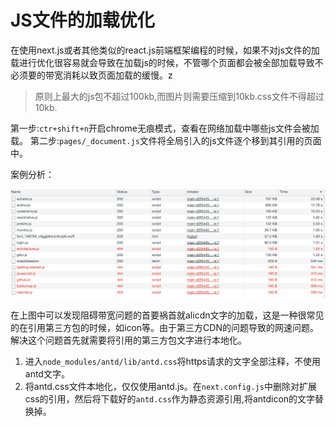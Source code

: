 # JS文件的加载优化

在使用next.js或者其他类似的react.js前端框架编程的时候，如果不对js文件的加载进行优化很容易就会导致在加载js的时候，不管哪个页面都会被全部加载导致不必须要的带宽消耗以致页面加载的缓慢。z

> 原则上最大的js包不超过100kb,而图片则需要压缩到10kb.css文件不得超过10kb.

第一步:`ctr+shift+n`开启chrome无痕模式，查看在网络加载中哪些js文件会被加载。
第二步:`pages/_document.js`文件将全局引入的js文件逐个移到其引用的页面中。 

案例分析：

![img](/static/images/source-load.png)

在上图中可以发现阻碍带宽问题的首要祸首就alicdn文字的加载，这是一种很常见的在引用第三方包的时候，如icon等。由于第三方CDN的问题导致的网速问题。解决这个问题首先就需要将引用的第三方包文字进行本地化。

1. 进入`node_modules/antd/lib/antd.css`将https请求的文字全部注释，不使用antd文字。
2. 将antd.css文件本地化，仅仅使用antd.js。在`next.config.js`中删除对扩展css的引用，然后将下载好的`antd.css`作为静态资源引用,将antdicon的文字替换掉。